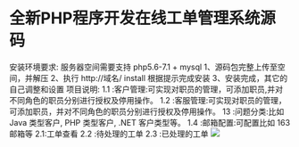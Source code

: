# 全新PHP程序开发在线工单管理系统源码

安装环境要求:
服务器空间需要支持 php5.6-7.1 + mysql
1、源码包完整上传至空间，并解压
2、执行 http://域名/ install 根据提示完成安装
3、安装完成，其它的自己调整和设置
项目说明:
1.1 :客户管理:可实现对职员的管理，可添加职员,并对不同角色的职员分别进行授权及停用操作。
1.2 :客服管理:可实现对职员的管理，可添加职员，并对不同角色的职员分别进行授权及停用操作。
13 :问题分类:比如 Java 类型客户, PHP 类型客户, .NET 客户类型等。
1.4 :邮箱配置:可配置比如 163 邮箱等
2.1:工单查看
2.2 :待处理的工单
2.3 :已处理的工单
[![](https://wukongymw.com/wp-content/uploads/2022/06/1655903806-2e88eb387d2b37e.webp)](https://wukongymw.com/wp-content/uploads/2022/06/1655903806-2e88eb387d2b37e.webp)